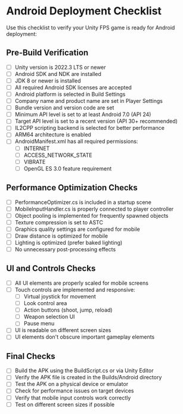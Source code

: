 # Android Deployment Checklist

Use this checklist to verify your Unity FPS game is ready for Android deployment:

## Pre-Build Verification
- [ ] Unity version is 2022.3 LTS or newer
- [ ] Android SDK and NDK are installed
- [ ] JDK 8 or newer is installed
- [ ] All required Android SDK licenses are accepted
- [ ] Android platform is selected in Build Settings
- [ ] Company name and product name are set in Player Settings
- [ ] Bundle version and version code are set
- [ ] Minimum API level is set to at least Android 7.0 (API 24)
- [ ] Target API level is set to a recent version (API 30+ recommended)
- [ ] IL2CPP scripting backend is selected for better performance
- [ ] ARM64 architecture is enabled
- [ ] AndroidManifest.xml has all required permissions:
  - [ ] INTERNET
  - [ ] ACCESS_NETWORK_STATE
  - [ ] VIBRATE
  - [ ] OpenGL ES 3.0 feature requirement

## Performance Optimization Checks
- [ ] PerformanceOptimizer.cs is included in a startup scene
- [ ] MobileInputHandler.cs is properly connected to player controller
- [ ] Object pooling is implemented for frequently spawned objects
- [ ] Texture compression is set to ASTC
- [ ] Graphics quality settings are configured for mobile
- [ ] Draw distance is optimized for mobile
- [ ] Lighting is optimized (prefer baked lighting)
- [ ] No unnecessary post-processing effects

## UI and Controls Checks
- [ ] All UI elements are properly scaled for mobile screens
- [ ] Touch controls are implemented and responsive:
  - [ ] Virtual joystick for movement
  - [ ] Look control area
  - [ ] Action buttons (shoot, jump, reload)
  - [ ] Weapon selection UI
  - [ ] Pause menu
- [ ] UI is readable on different screen sizes
- [ ] UI elements don't obscure important gameplay elements

## Final Checks
- [ ] Build the APK using the BuildScript.cs or via Unity Editor
- [ ] Verify the APK file is created in the Builds/Android directory
- [ ] Test the APK on a physical device or emulator
- [ ] Check for performance issues on target devices
- [ ] Verify that mobile input controls work correctly
- [ ] Test on different screen sizes if possible
